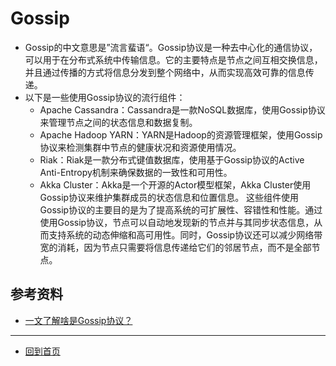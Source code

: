 # Gossip
  - Gossip的中文意思是”流言蜚语“。Gossip协议是一种去中心化的通信协议，可以用于在分布式系统中传输信息。它的主要特点是节点之间互相交换信息，并且通过传播的方式将信息分发到整个网络中，从而实现高效可靠的信息传递。
  - 以下是一些使用Gossip协议的流行组件：
    - Apache Cassandra：Cassandra是一款NoSQL数据库，使用Gossip协议来管理节点之间的状态信息和数据复制。
    - Apache Hadoop YARN：YARN是Hadoop的资源管理框架，使用Gossip协议来检测集群中节点的健康状况和资源使用情况。
    - Riak：Riak是一款分布式键值数据库，使用基于Gossip协议的Active Anti-Entropy机制来确保数据的一致性和可用性。
    - Akka Cluster：Akka是一个开源的Actor模型框架，Akka Cluster使用Gossip协议来维护集群成员的状态信息和位置信息。
    这些组件使用Gossip协议的主要目的是为了提高系统的可扩展性、容错性和性能。通过使用Gossip协议，节点可以自动地发现新的节点并与其同步状态信息，从而支持系统的动态伸缩和高可用性。同时，Gossip协议还可以减少网络带宽的消耗，因为节点只需要将信息传递给它们的邻居节点，而不是全部节点。

## 参考资料
   - [一文了解啥是Gossip协议？](https://www.jianshu.com/p/37231c0455a9)

--- 
- [回到首页](../../../README.md)
